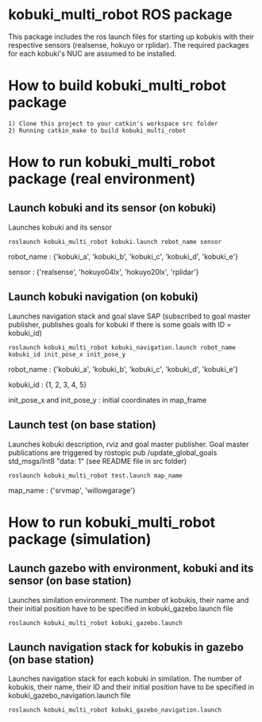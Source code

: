 kobuki_multi_robot ROS package
=====================================================================
This package includes the ros launch files for starting up kobukis with their respective sensors (realsense, hokuyo or rplidar). 
The required packages for each kobuki's NUC are assumed to be installed.

How to build kobuki_multi_robot package
=====================================================================
    1) Clone this project to your catkin's workspace src folder
    2) Running catkin_make to build kobuki_multi_robot

How to run kobuki_multi_robot package (real environment)
=====================================================================
Launch kobuki and its sensor (on kobuki)
------------------------------------------------------------
Launches kobuki and its sensor

	roslaunch kobuki_multi_robot kobuki.launch robot_name sensor

robot_name : {'kobuki_a', 'kobuki_b', 'kobuki_c', 'kobuki_d', 'kobuki_e'}

sensor : {'realsense', 'hokuyo04lx', 'hokuyo20lx', 'rplidar'}

Launch kobuki navigation (on kobuki)
------------------------------------------------------------
Launches navigation stack and goal slave SAP (subscribed to goal master publisher, publishes goals for kobuki if there is some goals with ID = kobuki_id)

	roslaunch kobuki_multi_robot kobuki_navigation.launch robot_name kobuki_id init_pose_x init_pose_y
	
robot_name : {'kobuki_a', 'kobuki_b', 'kobuki_c', 'kobuki_d', 'kobuki_e'}

kobuki_id : {1, 2, 3, 4, 5}

init_pose_x and init_pose_y : initial coordinates in map_frame

Launch test (on base station)
------------------------------------------------------------
Launches kobuki description, rviz and goal master publisher. Goal master publications are triggered by rostopic pub /update_global_goals std_msgs/Int8 "data: 1" (see README file in src folder)

	roslaunch kobuki_multi_robot test.launch map_name

map_name : {'srvmap', 'willowgarage'}

How to run kobuki_multi_robot package (simulation)
=====================================================================
Launch gazebo with environment, kobuki and its sensor (on base station)
------------------------------------------------------------
Launches similation environment. The number of kobukis, their name and their initial position have to be specified in kobuki_gazebo.launch file

	roslaunch kobuki_multi_robot kobuki_gazebo.launch
	
Launch navigation stack for kobukis in gazebo (on base station)
------------------------------------------------------------
Launches navigation stack for each kobuki in similation. The number of kobukis, their name, their ID and their initial position have to be specified in kobuki_gazebo_navigation.launch file

	roslaunch kobuki_multi_robot kobuki_gazebo_navigation.launch
